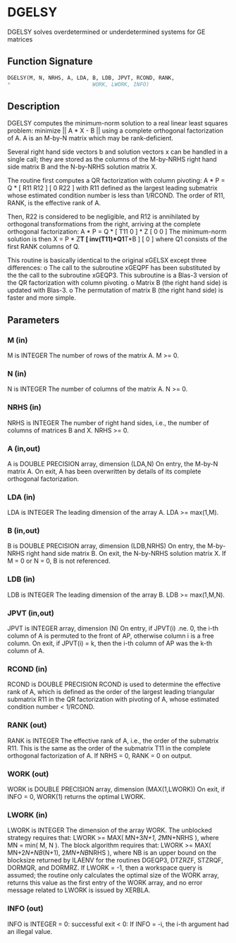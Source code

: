 # DGELSY

DGELSY solves overdetermined or underdetermined systems for GE matrices

## Function Signature

```fortran
DGELSY(M, N, NRHS, A, LDA, B, LDB, JPVT, RCOND, RANK,
*                          WORK, LWORK, INFO)
```

## Description


 DGELSY computes the minimum-norm solution to a real linear least
 squares problem:
     minimize || A * X - B ||
 using a complete orthogonal factorization of A.  A is an M-by-N
 matrix which may be rank-deficient.

 Several right hand side vectors b and solution vectors x can be
 handled in a single call; they are stored as the columns of the
 M-by-NRHS right hand side matrix B and the N-by-NRHS solution
 matrix X.

 The routine first computes a QR factorization with column pivoting:
     A * P = Q * [ R11 R12 ]
                 [  0  R22 ]
 with R11 defined as the largest leading submatrix whose estimated
 condition number is less than 1/RCOND.  The order of R11, RANK,
 is the effective rank of A.

 Then, R22 is considered to be negligible, and R12 is annihilated
 by orthogonal transformations from the right, arriving at the
 complete orthogonal factorization:
    A * P = Q * [ T11 0 ] * Z
                [  0  0 ]
 The minimum-norm solution is then
    X = P * Z**T [ inv(T11)*Q1**T*B ]
                 [        0         ]
 where Q1 consists of the first RANK columns of Q.

 This routine is basically identical to the original xGELSX except
 three differences:
   o The call to the subroutine xGEQPF has been substituted by the
     the call to the subroutine xGEQP3. This subroutine is a Blas-3
     version of the QR factorization with column pivoting.
   o Matrix B (the right hand side) is updated with Blas-3.
   o The permutation of matrix B (the right hand side) is faster and
     more simple.

## Parameters

### M (in)

M is INTEGER The number of rows of the matrix A. M >= 0.

### N (in)

N is INTEGER The number of columns of the matrix A. N >= 0.

### NRHS (in)

NRHS is INTEGER The number of right hand sides, i.e., the number of columns of matrices B and X. NRHS >= 0.

### A (in,out)

A is DOUBLE PRECISION array, dimension (LDA,N) On entry, the M-by-N matrix A. On exit, A has been overwritten by details of its complete orthogonal factorization.

### LDA (in)

LDA is INTEGER The leading dimension of the array A. LDA >= max(1,M).

### B (in,out)

B is DOUBLE PRECISION array, dimension (LDB,NRHS) On entry, the M-by-NRHS right hand side matrix B. On exit, the N-by-NRHS solution matrix X. If M = 0 or N = 0, B is not referenced.

### LDB (in)

LDB is INTEGER The leading dimension of the array B. LDB >= max(1,M,N).

### JPVT (in,out)

JPVT is INTEGER array, dimension (N) On entry, if JPVT(i) .ne. 0, the i-th column of A is permuted to the front of AP, otherwise column i is a free column. On exit, if JPVT(i) = k, then the i-th column of AP was the k-th column of A.

### RCOND (in)

RCOND is DOUBLE PRECISION RCOND is used to determine the effective rank of A, which is defined as the order of the largest leading triangular submatrix R11 in the QR factorization with pivoting of A, whose estimated condition number < 1/RCOND.

### RANK (out)

RANK is INTEGER The effective rank of A, i.e., the order of the submatrix R11. This is the same as the order of the submatrix T11 in the complete orthogonal factorization of A. If NRHS = 0, RANK = 0 on output.

### WORK (out)

WORK is DOUBLE PRECISION array, dimension (MAX(1,LWORK)) On exit, if INFO = 0, WORK(1) returns the optimal LWORK.

### LWORK (in)

LWORK is INTEGER The dimension of the array WORK. The unblocked strategy requires that: LWORK >= MAX( MN+3*N+1, 2*MN+NRHS ), where MN = min( M, N ). The block algorithm requires that: LWORK >= MAX( MN+2*N+NB*(N+1), 2*MN+NB*NRHS ), where NB is an upper bound on the blocksize returned by ILAENV for the routines DGEQP3, DTZRZF, STZRQF, DORMQR, and DORMRZ. If LWORK = -1, then a workspace query is assumed; the routine only calculates the optimal size of the WORK array, returns this value as the first entry of the WORK array, and no error message related to LWORK is issued by XERBLA.

### INFO (out)

INFO is INTEGER = 0: successful exit < 0: If INFO = -i, the i-th argument had an illegal value.

